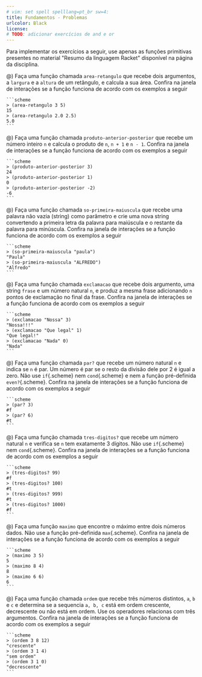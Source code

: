 ```yaml
---
# vim: set spell spelllang=pt_br sw=4:
title: Fundamentos - Problemas
urlcolor: Black
license:
# TODO: adicionar exercícios de and e or
---
```



<!-- Funções diretas com números e strings -->

Para implementar os exercícios a seguir, use apenas as funções primitivas presentes no material "Resumo da linguagem Racket" disponível na página da disciplina.

@) Faça uma função chamada `area-retangulo` que recebe dois argumentos, a `largura` e a `altura` de um retângulo, e calcula a sua área. Confira na janela de interações se a função funciona de acordo com os exemplos a seguir

    ```scheme
    > (area-retangulo 3 5)
    15
    > (area-retangulo 2.0 2.5)
    5.0
    ```


@) Faça uma função chamada `produto-anterior-posterior` que recebe um número inteiro `n` e calcula o produto de `n`, `n + 1` e `n - 1`. Confira na janela de interações se a função funciona de acordo com os exemplos a seguir

    ```scheme
    > (produto-anterior-posterior 3)
    24
    > (produto-anterior-posterior 1)
    0
    > (produto-anterior-posterior -2)
    -6
    ```


@) Faça uma função chamada `so-primeira-maiuscula` que recebe uma palavra não vazia (string) como parâmetro e crie uma nova string convertendo a primeira letra da palavra para maiúscula e o restante da palavra para minúscula. Confira na janela de interações se a função funciona de acordo com os exemplos a seguir

    ```scheme
    > (so-primeira-maiuscula "paula")
    "Paula"
    > (so-primeira-maiuscula "ALFREDO")
    "Alfredo"
    ```


@) Faça uma função chamada `exclamacao` que recebe dois argumento, uma string `frase` e um número natural `n`, e produz a mesma frase adicionando `n` pontos de exclamação no final da frase. Confira na janela de interações se a função funciona de acordo com os exemplos a seguir

    ```scheme
    > (exclamacao "Nossa" 3)
    "Nossa!!!"
    > (exclamacao "Que legal" 1)
    "Que legal!"
    > (exclamacao "Nada" 0)
    "Nada"
    ```

<!-- Predicados -->

@) Faça uma função chamada `par?` que recebe um número natural `n` e indica se `n` é par. Um número é par se o resto da divisão dele por 2 é igual a zero. Não use `if`{.scheme} nem `cond`{.scheme} e nem a função pré-definida `even?`{.scheme}. Confira na janela de interações se a função funciona de acordo com os exemplos a seguir

    ```scheme
    > (par? 3)
    #f
    > (par? 6)
    #t
    ```


@) Faça uma função chamada `tres-digitos?` que recebe um número natural `n` e verifica se `n` tem exatamente 3 dígitos. Não use `if`{.scheme} nem `cond`{.scheme}. Confira na janela de interações se a função funciona de acordo com os exemplos a seguir

    ```scheme
    > (tres-digitos? 99)
    #f
    > (tres-digitos? 100)
    #t
    > (tres-digitos? 999)
    #t
    > (tres-digitos? 1000)
    #f
    ```

<!-- Condicional -->

@) Faça uma função `maximo` que encontre o máximo entre dois números dados. Não use a função pré-definida `max`{.scheme}. Confira na janela de interações se a função funciona de acordo com os exemplos a seguir

    ```scheme
    > (maximo 3 5)
    5
    > (maximo 8 4)
    8
    > (maximo 6 6)
    6
    ```


@) Faça uma função chamada `ordem` que recebe três números distintos, `a`, `b` e `c` e determina se a sequencia `a, b, c` está em ordem crescente, decrescente ou não está em ordem. Use os operadores relacionas com três argumentos. Confira na janela de interações se a função funciona de acordo com os exemplos a seguir

    ```scheme
    > (ordem 3 8 12)
    "crescente"
    > (ordem 3 1 4)
    "sem ordem"
    > (ordem 3 1 0)
    "decrescente"
    ```
